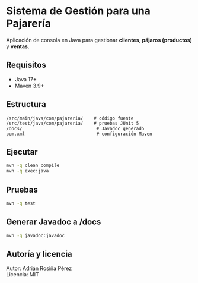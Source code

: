 # Sistema de Gestión para una Pajarería

Aplicación de consola en Java para gestionar **clientes**, **pájaros (productos)** y **ventas**.

## Requisitos
- Java 17+
- Maven 3.9+

## Estructura
```
/src/main/java/com/pajareria/    # código fuente
/src/test/java/com/pajareria/    # pruebas JUnit 5
/docs/                            # Javadoc generado
pom.xml                           # configuración Maven
```

## Ejecutar
```bash
mvn -q clean compile
mvn -q exec:java
```

## Pruebas
```bash
mvn -q test
```

## Generar Javadoc a /docs
```bash
mvn -q javadoc:javadoc
```

## Autoría y licencia
Autor: Adrián Rosiña Pérez  
Licencia: MIT
